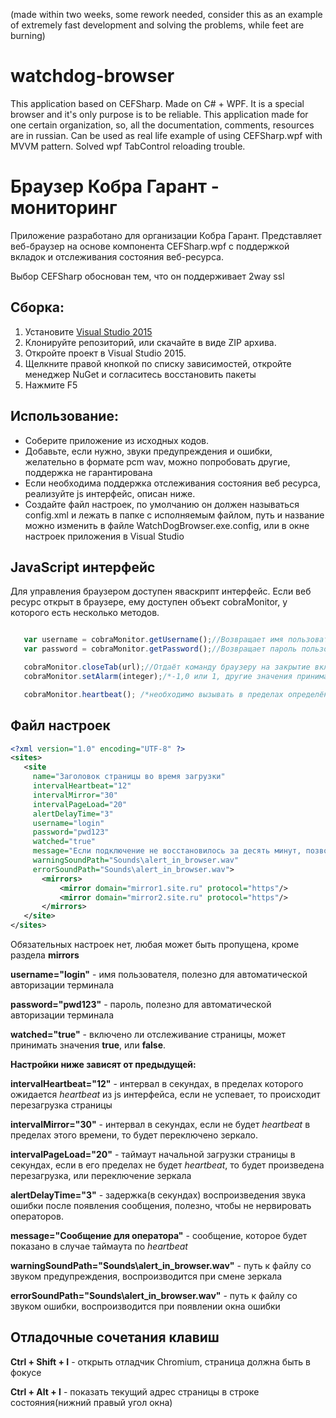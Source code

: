 (made within two weeks, some rework needed, consider this as an example of extremely fast development and solving the problems, while feet are burning)

# watchdog-browser
This application based on CEFSharp. Made on C# + WPF. It is a special browser and it's only purpose is to be reliable. This application made for one certain organization, so, all the documentation, comments, resources are in russian. Can be used as real life example of using CEFSharp.wpf with MVVM pattern. Solved wpf TabControl reloading trouble.


# Браузер Кобра Гарант - мониторинг
Приложение разработано для организации Кобра Гарант. Представляет веб-браузер на основе компонента CEFSharp.wpf с поддержкой вкладок и отслеживания состояния веб-ресурса.

Выбор CEFSharp обоснован тем, что он поддерживает 2way ssl


## Сборка:
1. Установите [Visual Studio 2015](https://www.visualstudio.com/ru/vs/community/)
2. Клонируйте репозиторий, или скачайте в виде ZIP архива.
3. Откройте проект в Visual Studio 2015.
4. Щелкните правой кнопкой по списку зависимостей, откройте менеджер NuGet и согласитесь восстановить пакеты
5. Нажмите F5

## Использование: 
+ Соберите приложение из исходных кодов.
+ Добавьте, если нужно, звуки предупреждения и ошибки, желательно в формате pcm wav, можно попробовать другие, поддержка не гарантирована
+ Если необходима поддержка отслеживания состояния веб ресурса, реализуйте js интерфейс, описан ниже.
+ Создайте файл настроек, по умолчанию он должен называться config.xml и лежать в папке с исполняемым файлом, путь и название можно изменить в файле WatchDogBrowser.exe.config, или в окне настроек приложения в Visual Studio

## JavaScript интерфейс
Для управления браузером доступен яваскрипт интерфейс. Если веб ресурс открыт в браузере, ему доступен объект cobraMonitor, у которого есть несколько методов.

 ```javascript

    var username = cobraMonitor.getUsername();//Возвращает имя пользователя из файла настроек браузера
    var password = cobraMonitor.getPassword();//Возвращает пароль пользователя из файла настроек браузера

    cobraMonitor.closeTab(url);//Отдаёт команду браузеру на закрытие вкладки
    cobraMonitor.setAlarm(integer);/*-1,0 или 1, другие значения принимаются равными единице, меняет цвет заголовка вкладки -1 - черный, 0 - зелёный, 1 - красный*/

    cobraMonitor.heartbeat(); /*необходимо вызывать в пределах определённого в настройках интервала времени, если включено отслеживание, если не вызвать, то будет выведена ошибка, а браузер будет пытаться перезагрузить страницу, или переключить зеркало*/

 ```

## Файл настроек

```xml
<?xml version="1.0" encoding="UTF-8" ?>
<sites>
   <site 
     name="Заголовок страницы во время загрузки" 
     intervalHeartbeat="12"      
     intervalMirror="30" 
     intervalPageLoad="20"
     alertDelayTime="3"
     username="login" 
     password="pwd123" 
     watched="true" 
     message="Если подключение не восстановилось за десять минут, позвоните родителям"
     warningSoundPath="Sounds\alert_in_browser.wav"
     errorSoundPath="Sounds\alert_in_browser.wav">
       <mirrors>
           <mirror domain="mirror1.site.ru" protocol="https"/>
		   <mirror domain="mirror2.site.ru" protocol="https"/>
       </mirrors>
   </site>
</sites>
```
Обязательных настроек нет, любая может быть пропущена, кроме раздела **mirrors**

**username="login"** - имя пользователя, полезно для автоматической авторизации терминала

**password="pwd123"** - пароль, полезно для автоматической авторизации терминала

**watched="true"** - включено ли отслеживание страницы, может принимать значения **true**, или **false**.

**Настройки ниже зависят от предыдущей:**

**intervalHeartbeat="12"** - интервал в секундах, в пределах которого ожидается _heartbeat_ из js интерфейса, если не успевает, то происходит перезагрузка страницы

**intervalMirror="30"** - интервал в секундах, если не будет _heartbeat_ в пределах этого времени, то будет переключено зеркало.

**intervalPageLoad="20"** - таймаут начальной загрузки страницы в секундах, если в его пределах не будет _heartbeat_, то будет произведена перезагрузка, или переключение зеркала

**alertDelayTime="3"** - задержка(в секундах) воспроизведения звука ошибки после появления сообщения, полезно, чтобы не нервировать операторов.

**message="Сообщение для оператора"** - сообщение, которое будет показано в случае таймаута по _heartbeat_

**warningSoundPath="Sounds\alert_in_browser.wav"** - путь к файлу со звуком предупреждения, воспроизводится при смене зеркала

**errorSoundPath="Sounds\alert_in_browser.wav"** - путь к файлу со звуком ошибки, воспроизводится при появлении окна ошибки


## Отладочные сочетания клавиш

**Ctrl + Shift + I** - открыть отладчик Chromium, страница должна быть в фокусе

**Ctrl + Alt + I** - показать текущий адрес страницы в строке состояния(нижний правый угол окна)


